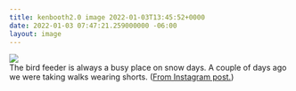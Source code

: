 ```yaml
---
title: kenbooth2.0 image 2022-01-03T13:45:52+0000
date: 2022-01-03 07:47:21.259000000 -06:00
layout: image
---
```


<img src="https://dl.dropboxusercontent.com/s/taysvho7laqb7m3/271438764_2145588432282896_2674724051019007949_n?dl=0"><br>
The bird feeder is always a busy place on snow days. A couple of days ago we were taking walks wearing shorts. (<a href="https://www.instagram.com/tv/CYRR8aLBaYP/">From Instagram post.</a>)